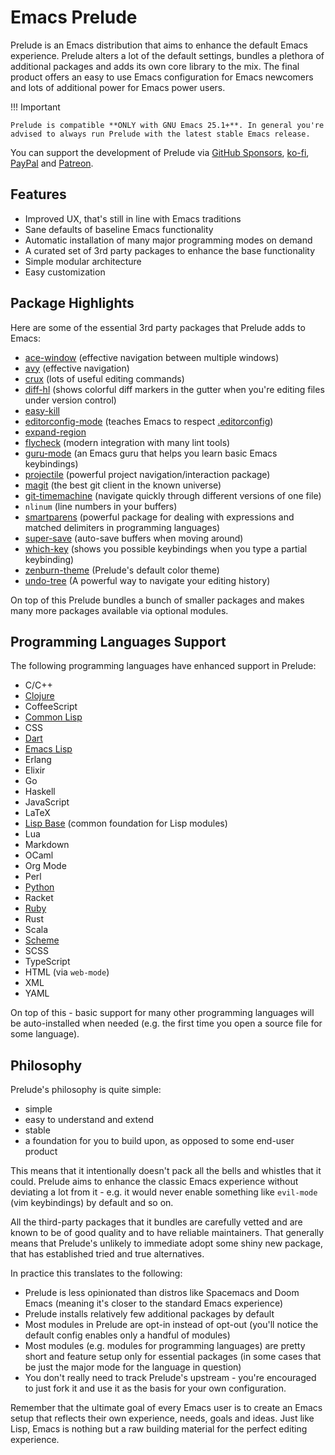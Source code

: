 # Emacs Prelude

Prelude is an Emacs distribution that aims to enhance the default
Emacs experience.  Prelude alters a lot of the default settings,
bundles a plethora of additional packages and adds its own core
library to the mix. The final product offers an easy to use Emacs
configuration for Emacs newcomers and lots of additional power for
Emacs power users.

!!! Important

    Prelude is compatible **ONLY with GNU Emacs 25.1+**. In general you're
    advised to always run Prelude with the latest stable Emacs release.

You can support the development of Prelude via
[GitHub Sponsors](https://github.com/sponsors/bbatsov),
[ko-fi](https://www.ko-fi.com/bbatsov),
[PayPal](https://www.paypal.me/bbatsov) and
[Patreon](https://www.patreon.com/bbatsov).

## Features

* Improved UX, that's still in line with Emacs traditions
* Sane defaults of baseline Emacs functionality
* Automatic installation of many major programming modes on demand
* A curated set of 3rd party packages to enhance the base functionality
* Simple modular architecture
* Easy customization

## Package Highlights

Here are some of the essential 3rd party packages that Prelude adds to Emacs:

* [ace-window](https://github.com/abo-abo/ace-window) (effective navigation between multiple windows)
* [avy](https://github.com/abo-abo/avy) (effective navigation)
* [crux](https://github.com/bbatsov/crux) (lots of useful editing commands)
* [diff-hl](https://github.com/dgutov/diff-hl) (shows colorful diff markers in the gutter when you're editing files under version control)
* [easy-kill](https://github.com/leoliu/easy-kill)
* [editorconfig-mode](https://github.com/editorconfig/editorconfig-emacs) (teaches Emacs to respect [.editorconfig](https://editorconfig.org/))
* [expand-region](https://github.com/magnars/expand-region.el)
* [flycheck](https://www.flycheck.org/) (modern integration with many lint tools)
* [guru-mode](https://github.com/bbatsov/guru-mode) (an Emacs guru that helps you learn basic Emacs keybindings)
* [projectile](https://github.com/bbatsov/projectile) (powerful project navigation/interaction package)
* [magit](https://magit.vc/) (the best git client in the known universe)
* [git-timemachine](https://gitlab.com/pidu/git-timemachine) (navigate quickly through different versions of one file)
* `nlinum` (line numbers in your buffers)
* [smartparens](https://github.com/Fuco1/smartparens) (powerful package for dealing with expressions and matched delimiters in programming languages)
* [super-save](https://github.com/bbatsov/super-save) (auto-save buffers when moving around)
* [which-key](https://github.com/justbur/emacs-which-key) (shows you possible keybindings when you type a partial keybinding)
* [zenburn-theme](https://github.com/bbatsov/zenburn-emacs) (Prelude's default color theme)
* [undo-tree](https://elpa.gnu.org/packages/undo-tree.html) (A powerful way to navigate your editing history)

On top of this Prelude bundles a bunch of smaller packages and makes many more packages available via optional modules.

## Programming Languages Support

The following programming languages have enhanced support in Prelude:

- C/C++
- [Clojure](modules/clojure.md)
- CoffeeScript
- [Common Lisp](modules/common_lisp.md)
- CSS
- [Dart](modules/dart.md)
- [Emacs Lisp](modules/emacs_lisp.md)
- Erlang
- Elixir
- Go
- Haskell
- JavaScript
- LaTeX
- [Lisp Base](modules/lisp.md) (common foundation for Lisp modules)
- Lua
- Markdown
- OCaml
- Org Mode
- Perl
- [Python](modules/python.md)
- Racket
- [Ruby](modules/ruby.md)
- Rust
- Scala
- [Scheme](modules/scheme.md)
- SCSS
- TypeScript
- HTML (via `web-mode`)
- XML
- YAML

On top of this - basic support for many other programming languages will be auto-installed when needed (e.g. the first time you open a source file for some language).

## Philosophy

Prelude's philosophy is quite simple:

* simple
* easy to understand and extend
* stable
* a foundation for you to build upon, as opposed to some end-user product

This means that it intentionally doesn't pack all the bells and whistles that it could.
Prelude aims to enhance the classic Emacs experience without deviating a lot from it - e.g.
it would never enable something like `evil-mode` (vim keybindings) by default and so on.

All the third-party packages that it bundles are carefully vetted and are known to be of
good quality and to have reliable maintainers. That generally means that Prelude's unlikely
to immediate adopt some shiny new package, that has established tried and true alternatives.

In practice this translates to the following:

* Prelude is less opinionated than distros like Spacemacs and Doom Emacs (meaning it's closer to the standard Emacs experience)
* Prelude installs relatively few additional packages by default
* Most modules in Prelude are opt-in instead of opt-out (you'll notice the default config enables only a handful of modules)
* Most modules (e.g. modules for programming languages) are pretty short and feature setup only for essential packages (in some cases that be just the major mode for the language in question)
* You don't really need to track Prelude's upstream - you're encouraged to just fork it and use it as the basis for your own configuration.

Remember that the ultimate goal of every Emacs user is to create an Emacs setup that reflects their own experience, needs, goals and ideas. Just like Lisp,
Emacs is nothing but a raw building material for the perfect editing experience.
